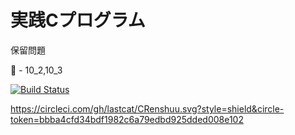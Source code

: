 実践Cプログラム
=

保留問題

 - 10_2,10_3

[![Build Status](https://travis-ci.org/lastcat/CRenshuu.svg?branch=master)](https://travis-ci.org/lastcat/CRenshuu)


https://circleci.com/gh/lastcat/CRenshuu.svg?style=shield&circle-token=bbba4cfd34bdf1982c6a79edbd925dded008e102
